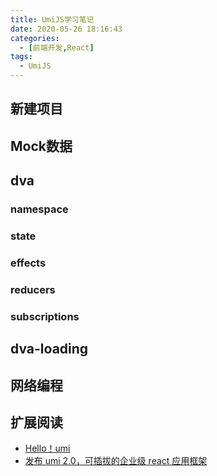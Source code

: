 ```yaml
---
title: UmiJS学习笔记
date: 2020-05-26 18:16:43
categories:
  - [前端开发,React]
tags:
  - UmiJS
---
```


## 新建项目


## Mock数据

## dva

### namespace

### state

### effects

### reducers

### subscriptions

## dva-loading

## 网络编程

## 扩展阅读

- [Hello！umi](https://juejin.im/post/5a71322cf265da3e4e25eff3)
- [发布 umi 2.0，可插拔的企业级 react 应用框架](https://juejin.im/post/5b8c7855e51d451a447a8d68)
